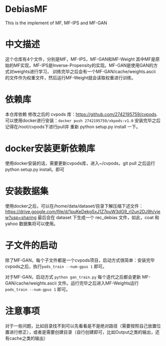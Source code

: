 # DebiasMF
This is the implement of MF, MF-IPS and MF-GAN

# 中文描述

这个仓库有4个文件，分别是MF，MF-IPS，MF-GAN和MF-Weight
其中MF是原始的MF实现，MF-IPS是Inverse-Propensity的实现。MF-GAN是使用GAN的方式对weights进行学习，
训练完毕之后会有一个MF-GAN/cache/weights.ascii 的文件作为权重文件，然后运行MF-Weight就会读取权重进行训练。

# 依赖库

本仓库依赖 修改之后的 cvpods 库：https://github.com/2742195759/cvpods. 可以使用docker进行安装：`docker push 2742195759/xkpods:v1.0` 安装完毕之后记得在/root/cvpods下进行pull并
重新 python setup.py install 一下。

# docker安装更新依赖库

使用docker安装的话，需要更新cvpods库，进入~/cvpods，git pull 之后运行 python setup.py install。即可

# 安装数据集

使用docker之后，可以在/home/data/dataset/目录下解压缩下述文件：https://drive.google.com/file/d/1puKeDekgSxJ1Z7puW3dG9_rI2un2DJ9h/view?usp=sharing 
最后会在 dataset 下生成一个 rec_debias 文件，如此，coat 和 yahoo 数据集将可以使用。

# 子文件的启动

除了MF-GAN，每个子文件都是一个cvpods项目，启动方式很简单：安装完毕cvpods之后，执行`pods_train --num-gpus 1` 即可。

对于MF-GAN，启动方式 `python gan_train.py` 每个迭代之后都会更新 MF-GAN/cache/weights.ascii 文件。运行完毕之后进入MF-Weights运行 `pods_train --num-gpus 1` 即可。

# 注意事项

对于一些问题，比如目录找不到可以先看看是不是绝对路径（需要按照自己放置位置进行修正），或者是需要创建目录（自行创建即可，比如Output之类的输出，还有cache之类的输出）
